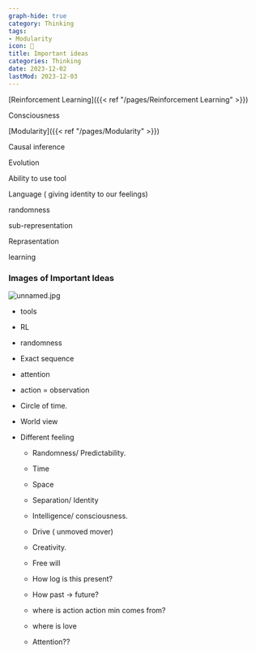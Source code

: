 ```yaml
---
graph-hide: true
category: Thinking
tags:
- Modularity
icon: 📌
title: Important ideas
categories: Thinking
date: 2023-12-02
lastMod: 2023-12-03
---
```

[Reinforcement Learning]({{< ref "/pages/Reinforcement Learning" >}})

Consciousness

[Modularity]({{< ref "/pages/Modularity" >}})

Causal inference

Evolution

Ability to use tool

Language ( giving identity to our feelings)

randomness

sub-representation

Reprasentation

learning

### Images of Important Ideas

![unnamed.jpg](/assets/unnamed_1695518758533_0.jpg)

  + tools

  + RL

  + randomness

  + Exact sequence

  + attention

  + action = observation

  + Circle of time.

  + World view

  + Different feeling

    + Randomness/ Predictability.

    + Time

    + Space

    + Separation/ Identity

    + Intelligence/ consciousness.

    + Drive ( unmoved mover)

    + Creativity.

    + Free will

    + How log is this present?

    + How past -> future?

    + where is action action min comes from?

    + where is love

    + Attention??
